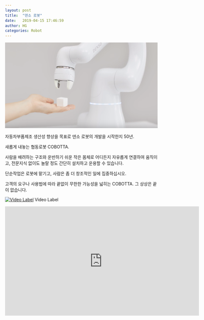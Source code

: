 ```yaml
---
layout: post
title:  "덴소 로봇"
date:   2019-04-15 17:46:59
author: HG
categories: Robot
---
```


<img src="https://github.com/hgrobot16/hgrobot16.github.io/blob/master/assets/images/cobotta.png" title="코보타 협업 로봇">

자동차부품제조 생산성 향상을 목표로 덴소 로봇의 개발을 시작한지 50년.

새롭게 내놓는 협동로봇 COBOTTA.

사람을 배려하는 구조와 운반하기 쉬운 작은 몸체로 어디든지 자유롭게 연결하여 움직이고,
전문지식 없이도 놀랄 정도 간단히 설치하고 운용할 수 있습니다.

단순작업은 로봇에 맡기고, 사람은 좀 더 창조적인 일에 집중하십시오.

고객의 요구나 사용법에 따라 끝없이 무한한 가능성을 넓히는 COBOTTA. 그 상상은 끝이 없습니다.

[![Video Label](http://img.youtube.com/vi/rTiIdpZVwTQ/0.jpg)](https://youtu.be/rTiIdpZVwTQ=0s) Video Label

<iframe width="640" height="360" src="https://www.youtube.com/embed/6Az2cNU7gUw" frameborder="0" gesture="media" allowfullscreen=""></iframe>
